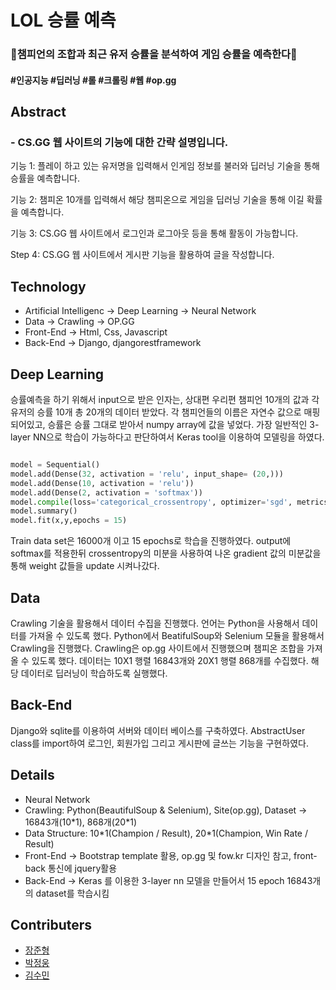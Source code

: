 LOL 승률 예측
======
### 🎡챔피언의 조합과 최근 유저 승률을 분석하여 게임 승률을 예측한다🎡
#### #인공지능 #딥러닝 #롤 #크롤링 #웹 #op.gg
<!-- <img src="https://user-images.githubusercontent.com/90249177/148031177-748fb2dc-1626-42b5-aad4-543357d7d010.png" width="100%" height="60%" title="Pokemon" alt="Pokemon"></img> -->

## Abstract
 ### - CS.GG 웹 사이트의 기능에 대한 간략 설명입니다.</p>
 기능 1: 플레이 하고 있는 유저명을 입력해서 인게임 정보를 불러와 딥러닝 기술을 통해 승률을 예측합니다.</p>
 기능 2: 챔피온 10개를 입력해서 해당 챔피온으로 게임을 딥러닝 기술을 통해 이길 확률을 예측합니다.</p>
 기능 3: CS.GG 웹 사이트에서 로그인과 로그아웃 등을 통해 활동이 가능합니다.</p>
 Step 4: CS.GG 웹 사이트에서 게시판 기능을 활용하여 글을 작성합니다.</p>

## Technology
<ul>
  <li>Artificial Intelligenc -> Deep Learning -> Neural Network</li>
  <li>Data -> Crawling -> OP.GG</li>
  <li>Front-End -> Html, Css, Javascript </li>
  <li>Back-End -> Django, djangorestframework </li>
</ul>

## Deep Learning
승률예측을 하기 위해서 input으로 받은 인자는, 상대편 우리편 챔피언 10개의 값과 각 유저의 승률 10개 총 20개의 데이터 받았다.
각 챔피언들의 이름은 자연수 값으로 매핑되어있고, 승률은 승률 그대로 받아서 numpy array에 값을 넣었다.
가장 일반적인 3-layer NN으로 학습이 가능하다고 판단하여서 Keras tool을 이용하여 모델링을 하였다.
```python

model = Sequential()
model.add(Dense(32, activation = 'relu', input_shape= (20,)))
model.add(Dense(10, activation = 'relu'))
model.add(Dense(2, activation = 'softmax'))
model.compile(loss='categorical_crossentropy', optimizer='sgd', metrics=['accuracy'])
model.summary()
model.fit(x,y,epochs = 15)
```
Train data set은 16000개 이고 15 epochs로 학습을 진행하였다.
output에 softmax를 적용한뒤 crossentropy의 미분을 사용하여 나온 gradient 값의 미분값을 통해 weight 값들을 update 시켜나갔다.


## Data
Crawling 기술을 활용해서 데이터 수집을 진행했다.
언어는 Python을 사용해서 데이터를 가져올 수 있도록 했다.
Python에서 BeatifulSoup와 Selenium 모듈을 활용해서 Crawling을 진행했다.
Crawling은 op.gg 사이트에서 진행했으며 챔피온 조합을 가져올 수 있도록 했다.
데이터는 10X1 행렬 16843개와 20X1 행렬 868개를 수집했다.
해당 데이터로 딥러닝이 학습하도록 실행했다.


## Back-End
Django와 sqlite를 이용하여 서버와 데이터 베이스를 구축하였다.
AbstractUser class를 import하여 로그인, 회원가입 그리고 게시판에 글쓰는 기능을 구현하였다.

## Details
<ul>
  <li>Neural Network </li>
  <li>Crawling: Python(BeautifulSoup & Selenium), Site(op.gg), Dataset -> 16843개(10*1), 868개(20*1)</li>
  <li>Data Structure: 10*1(Champion / Result), 20*1(Champion, Win Rate / Result) </li>
  <li>Front-End -> Bootstrap template 활용, op.gg 및 fow.kr 디자인 참고, front-back 통신에 jquery활용</li>
  <li>Back-End -> Keras 를 이용한 3-layer nn 모델을 만들어서 15 epoch 16843개의 dataset를 학습시킴</li>
</ul>

## Contributers
- [장준형](https://github.com/JunHyungJang)
- [박정웅](https://github.com/yeolia327)
- [김수민](https://github.com/SeanKim37)
